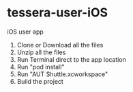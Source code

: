 # tessera-user-iOS
iOS user app

1. Clone or Download all the files
2. Unzip all the files
3. Run Terminal direct to the app location
4. Run "pod install"
5. Run "AUT Shuttle.xcworkspace"
6. Build the project
